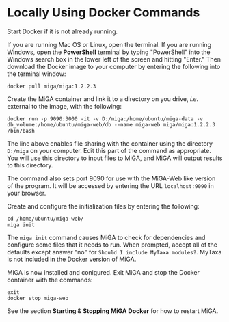 # Locally Using Docker Commands

Start Docker if it is not already running.

If you are running Mac OS or Linux, open the terminal. If you are running Windows, open the **PowerShell** terminal by typing "PowerShell" into the Windows search box in the lower left of the screen and hitting "Enter." Then download the Docker image to your computer by entering the following into the terminal window:

```text
docker pull miga/miga:1.2.2.3
```

Create the MiGA container and link it to a directory on you drive, _i.e._ external to the image, with the following:

```text
docker run -p 9090:3000 -it -v D:/miga:/home/ubuntu/miga-data -v db_volume:/home/ubuntu/miga-web/db --name miga-web miga/miga:1.2.2.3 /bin/bash
```
The line above enables file sharing with the container using the directory `D:/miga` on your computer. Edit this part of the command as appropriate. You will use this directory to input files to MiGA, and MiGA will output results to this directory.

The command also sets port 9090 for use with the MiGA-Web like version of the program. It will be accessed by entering the URL `localhost:9090` in your browser.

Create and configure the initialization files by entering the following:

```text
cd /home/ubuntu/miga-web/
miga init
```

The `miga init` command causes MiGA to check for dependencies and configure some files that it needs to run. When prompted, accept all of the defaults except answer "no" for `Should I include MyTaxa modules?`. MyTaxa is not included in the Docker version of MiGA.

MiGA is now installed and conigured. Exit MiGA and stop the Docker container with the commands:

```text
exit
docker stop miga-web
```

See the section **Starting & Stopping MiGA Docker** for how to restart MiGA.  